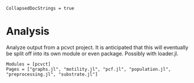 ```@meta
CollapsedDocStrings = true
```

# Analysis

Analyze output from a pcvct project.
It is anticipated that this will eventually be split off into its own module or even package.
Possibly with loader.jl.

```@autodocs
Modules = [pcvct]
Pages = ["graphs.jl", "motility.jl", "pcf.jl", "population.jl", "preprocessing.jl", "substrate.jl"]
```